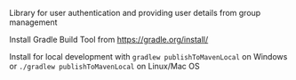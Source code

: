 Library for user authentication and providing user details from group management

Install Gradle Build Tool from https://gradle.org/install/

Install for local development with `gradlew publishToMavenLocal` on Windows or `./gradlew publishToMavenLocal` on Linux/Mac OS
